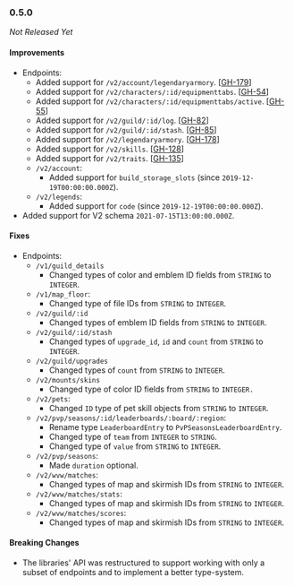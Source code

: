 ### 0.5.0

_Not Released Yet_

#### Improvements

- Endpoints:
    - Added support for `/v2/account/legendaryarmory`. [[GH-179](https://github.com/GW2ToolBelt/api-generator/issues/179)]
    - Added support for `/v2/characters/:id/equipmenttabs`. [[GH-54](https://github.com/GW2ToolBelt/api-generator/issues/54)]
    - Added support for `/v2/characters/:id/equipmenttabs/active`. [[GH-55](https://github.com/GW2ToolBelt/api-generator/issues/55)]
    - Added support for `/v2/guild/:id/log`. [[GH-82](https://github.com/GW2ToolBelt/api-generator/issues/82)]
    - Added support for `/v2/guild/:id/stash`. [[GH-85](https://github.com/GW2ToolBelt/api-generator/issues/85)]
    - Added support for `/v2/legendaryarmory`. [[GH-178](https://github.com/GW2ToolBelt/api-generator/issues/178)]
    - Added support for `/v2/skills`. [[GH-128](https://github.com/GW2ToolBelt/api-generator/issues/128)]
    - Added support for `/v2/traits`. [[GH-135](https://github.com/GW2ToolBelt/api-generator/issues/135)]
    - `/v2/account`:
      - Added support for `build_storage_slots` (since `2019-12-19T00:00:00.000Z`).
    - `/v2/legends`:
      - Added support for `code` (since `2019-12-19T00:00:00.000Z`).
- Added support for V2 schema `2021-07-15T13:00:00.000Z`.

#### Fixes

- Endpoints:
  - `/v1/guild_details`
    - Changed types of color and emblem ID fields from `STRING` to `INTEGER`.
  - `/v1/map_floor`:
    - Changed type of file IDs from `STRING` to `INTEGER`.
  - `/v2/guild/:id`
    - Changed types of emblem ID fields from `STRING` to `INTEGER`.
  - `/v2/guild/:id/stash`
    - Changed types of `upgrade_id`, `id` and `count` from `STRING` to `INTEGER`.
  - `/v2/guild/upgrades`
    - Changed types of `count` from `STRING` to `INTEGER`.
  - `/v2/mounts/skins`
    - Changed type of color ID fields from `STRING` to `INTEGER.`
  - `/v2/pets`:
    - Changed `ID` type of pet skill objects from `STRING` to `INTEGER`.
  - `/v2/pvp/seasons/:id/leaderboards/:board/:region`:
    - Rename type `LeaderboardEntry` to `PvPSeasonsLeaderboardEntry`. 
    - Changed type of `team` from `INTEGER` to `STRING`.
    - Changed type of `value` from `STRING` to `INTEGER`.
  - `/v2/pvp/seasons`:
    - Made `duration` optional.
  - `/v2/wvw/matches`:
    - Changed types of map and skirmish IDs from `STRING` to `INTEGER`.
  - `/v2/wvw/matches/stats`:
    - Changed types of map and skirmish IDs from `STRING` to `INTEGER`.
  - `/v2/wvw/matches/scores`:
    - Changed types of map and skirmish IDs from `STRING` to `INTEGER`.

#### Breaking Changes

- The libraries' API was restructured to support working with only a subset of 
  endpoints and to implement a better type-system.